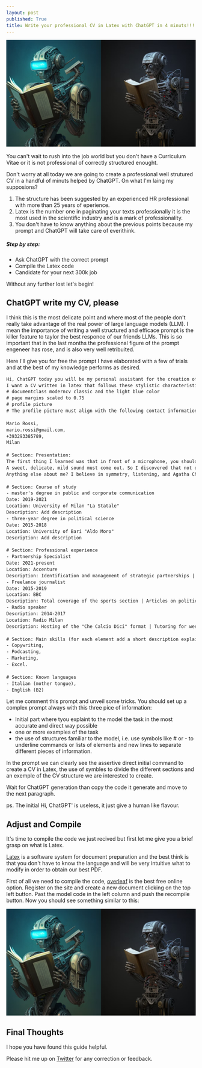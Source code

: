 ```yaml
---
layout: post
published: True
title: Write your professional CV in Latex with ChatGPT in 4 minuts!!!
---
```


<div class="img-div-any-width" markdown="0">
  <img src="/images/reading_robot.png" />
</div>

You can't wait to rush into the job world but you don't have a Curriculum Vitae or it is not professional of correctly structured enought.

Don't worry at all today we are going to create a professional well strutured CV in a handful of minuts helped by ChatGPT. On what I'm laing my supposions?

1) The structure has been suggested by an experienced HR professional with more than 25 years of eperience.
2) Latex is the number one in paginating your texts professionally it is the most used in the scientific industry and is a mark of professionality.
3) You don't have to know anything about the previous points because my prompt and ChatGPT will take care of everithink.

##### Step by step:
- Ask ChatGPT with the correct prompt
- Compile the Latex code
- Candidate for your next 300k job

Without any further lost let's begin!

<!--more-->

## ChatGPT write my CV, please

I think this is the most delicate point and where most of the people don't really take advantage of the real power of large language models (LLM). I mean the importance of writing a well structured and efficace prompt is the killer feature to taylor the best responce of our friends LLMs.
This is so important that in the last months the professional figure of the prompt engeneer has rose, and is also very well retribuited.

Here I'll give you for free the prompt I have elaborated with a few of trials and at the best of my knowledge performs as desired.

```txt
Hi, ChatGPT today you will be my personal assistant for the creation of my first CV.
I want a CV written in latex that follows these stylistic characteristics:
# documentclass moderncv classic and the light blue color
# page margins scaled to 0.75
# profile picture
# The profile picture must align with the following contact information:

Mario Rossi,
mario.rossi@gmail.com,
+393293385789,
Milan

# Section: Presentation:
The first thing I learned was that in front of a microphone, you shouldn't force the pronunciation of the 'P'.
A sweet, delicate, mild sound must come out. So I discovered that not only colors but also words have their fascinating nuances.
Anything else about me? I believe in symmetry, listening, and Agatha Christie's pen: eyes, ears, and brain need order.

# Section: Course of study
- master's degree in public and corporate communication
Date: 2019-2021
Location: University of Milan "La Statale"
Description: Add description
- three-year degree in political science
Date: 2015-2018
Location: University of Bari "Aldo Moro"
Description: Add description

# Section: Professional experience
- Partnership Specialist
Date: 2021-present
Location: Accenture
Description: Identification and management of strategic partnerships | Planning, publishing, and promoting online experiences | Moderation of live broadcasts with speakers on Zoom
- Freelance journalist
Date: 2015-2019
Location: BBC
Description: Total coverage of the sports section | Articles on politics, culture, events and current affairs
- Radio speaker
Description: 2014-2017
Location: Radio Milan
Description: Hosting of the "Che Calcio Dici" format | Tutoring for weekly radio-themed training aimed at high school students

# Section: Main skills (for each element add a short description explaining the skill)
- Copywriting,
- Podcasting,
- Marketing,
- Excel.

# Section: Known languages
- Italian (mother tongue),
- English (B2)
```

Let me comment this prompt and unveil some tricks.
You should set up a complex prompt always with this three pice of information:

- Initial part where tyou explaint to the model the task in the most accurate and direct way possible
- one or more examples of the task 
- the use of structures familiar to the model, i.e. use symbols like # or - to underline commands or lists of elements and new lines to separate different pieces of information. 

In the prompt we can clearly see the assertive direct initial command to create a CV in Latex, the use of symbles to divide the different sections and an exemple of the CV structure we are interested to create.

Wait for ChatGPT generation than copy the code it generate and move to the next paragraph.

ps. The initial Hi, ChatGPT' is useless, it just give a human like flavour.

## Adjust and Compile

It's time to compile the code we just recived but first let me give you a brief grasp on what is Latex.

[Latex](https://en.wikipedia.org/wiki/LaTeX) is a software system for document preparation and the best think is that you don't have to know the language and will be very intuitive what to modify in order to obtain our best PDF.

First of all we need to compile the code, [overleaf](https://it.overleaf.com/) is the best free online option. Register on the site and create a new document clicking on the top left button. Past the model code in the left column and push the recompile button.
Now you should see something similar to this:

<div class="img-div-any-width" markdown="0">
  <img src="/images/reading_robot.png" />
</div>

## Final Thoughts


I hope you have found this guide helpful. 

Please hit me up on <a href="https://twitter.com/Valeman100">Twitter</a> for any correction or feedback.
